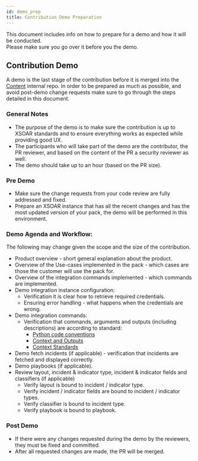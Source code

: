 ```yaml
---
id: demo_prep
title: Contribution Demo Preparation
---
```


This document includes info on how to prepare for a demo and how it will be conducted.          
Please make sure you go over it before you the demo.


## Contribution Demo

A demo is the last stage of the contribution before it is merged into the [Content](https://github.com/demisto/content) internal repo.
In order to be prepared as much as possible, and avoid post-demo change requests make sure to go through the steps detailed in this document.

### General Notes
- The purpose of the demo is to make sure the contribution is up to XSOAR standards and to ensure everything works as expected while providing good UX. 
- The participants who will take part of the demo are the contributor, the PR reviewer, and based on the content of the PR a security reviewer as well.
- The demo should take up to an hour (based on the PR size).

### Pre Demo
- Make sure the change requests from your code review are fully addressed and fixed.
- Prepare an XSOAR instance that has all the recent changes and has the most updated version of your pack, the demo will be performed in this environment.
### Demo Agenda and Workflow:
The following may change given the scope and the size of the contribution.
- Product overview - short general explanation about the product.
- Overview of the Use-cases implemented in the pack - which cases are those the customer will use the pack for.
- Overview of the integration commands implemented - which commands are implemented.
- Demo integration instance configuration:
  - Verification it is clear how to retrieve required credentials.
  - Ensuring error handling - what happens when the credentials are wrong.
- Demo integration commands:
  - Verification that commands, arguments and outputs (including descriptions) are according to standard:
    - [Python code conventions](https://xsoar.pan.dev/docs/integrations/code-conventions)
    - [Context and Outputs](https://xsoar.pan.dev/docs/integrations/context-and-outputs)
    - [Context Standards](https://xsoar.pan.dev/docs/integrations/context-standards-about)
- Demo fetch incidents (if applicable) - verification that incidents are fetched and displayed correctly.
- Demo playbooks (if applicable).
- Review layout, incident & indicator type, incident & indicator fields and classifiers (if applicable)
  - Verify layout is bound to incident / indicator type.
  - Verify incident / indicator fields are bound to incident / indicator types.
  - Verify classifier is bound to incident type.
  - Verify playbook is bound to playbook.

### Post Demo
- If there were any changes requested during the demo by the reviewers, they must be fixed and committed.
- After all requested changes are made, the PR will be merged.


